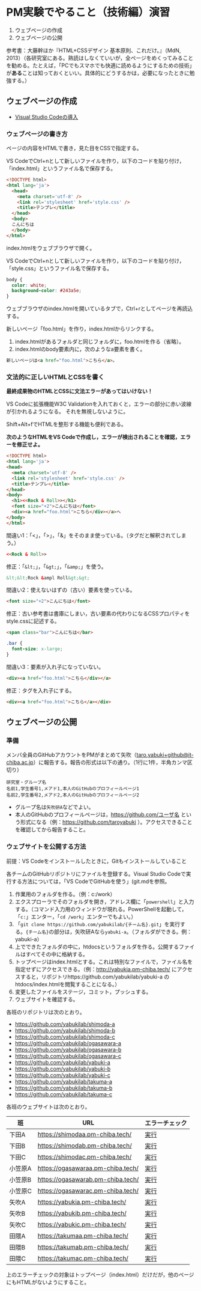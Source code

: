 # PM実験でやること（技術編）演習

1. ウェブページの作成
1. ウェブページの公開

参考書：大藤幹ほか『HTML+CSSデザイン 基本原則、これだけ。』（MdN, 2013）（各研究室にある。熟読はしなくていいが，全ページをめくってみることを勧める。たとえば，「PCでもスマホでも快適に読めるようにするための技術」が**ある**ことは知っておくといい。具体的にどうするかは，必要になったときに勉強する。）

## ウェブページの作成

* [Visual Studio Codeの導入](vscode.md)

### ウェブページの書き方

ページの内容をHTMLで書き，見た目をCSSで指定する。

VS CodeでCtrl+nとして新しいファイルを作り，以下のコードを貼り付け，「index.html」というファイル名で保存する。

```html
<!DOCTYPE html>
<html lang='ja'>
  <head>
    <meta charset='utf-8' />
    <link rel='stylesheet' href='style.css' />
    <title>テンプレ</title>
  </head>
  <body>
  こんにちは
  </body>
</html>
```

index.htmlをウェブブラウザで開く。

VS CodeでCtrl+nとして新しいファイルを作り，以下のコードを貼り付け，「style.css」というファイル名で保存する。

```css
body {
  color: white;
  background-color: #243a5e;
}
```

ウェブブラウザのindex.htmlを開いているタブで，Ctrl+rとしてページを再読込する。

新しいページ「foo.html」を作り，index.htmlからリンクする。

1. index.htmlがあるフォルダと同じフォルダに，foo.htmlを作る（省略）。
1. index.htmlのbody要素内に，次のようなa要素を書く。

```html
新しいページは<a href="foo.html">こちら</a>。
```

### 文法的に正しいHTMLとCSSを書く

**最終成果物のHTMLとCSSに文法エラーがあってはいけない！**

VS Codeに拡張機能W3C Validationを入れておくと，エラーの部分に赤い波線が引かれるようになる。
それを無視しないように。

Shift+Alt+fでHTMLを整形する機能も便利である。

**次のようなHTMLをVS Codeで作成し，エラーが検出されることを確認，エラーを修正せよ。**

```html
<!DOCTYPE html>
<html lang='ja'>
<head>
  <meta charset='utf-8' />
  <link rel='stylesheet' href='style.css' />
  <title>テンプレ</title>
</head>
<body>
  <h1><<Rock & Roll>></h1>
  <font size="+2">こんにちは</font>
  <div><a href="foo.html">こちら</div></a>へ
</body>
</html>
```

間違い1：「<」，「>」，「&」をそのまま使っている。（タグだと解釈されてしまう。）

```html
<<Rock & Roll>>
```

修正：「`&lt;`」，「`&gt;`」，「`&amp;`」を使う。

```html
&lt;&lt;Rock &ampl Roll&gt;&gt;
```

間違い2：使えないはずの（古い）要素を使っている。

```html
<font size="+2">こんにちは</font>
```

修正：古い参考書は書庫にしまい，古い要素の代わりになるCSSプロパティをstyle.cssに記述する。

```html
<span class="bar">こんにちは</bar>
```

```css
.bar {
  font-size: x-large;
}
```

間違い3：要素が入れ子になっていない。

```html
<div><a href="foo.html">こちら</div></a>
```

修正：タグを入れ子にする。

```html
<div><a href="foo.html">こちら</a></div>
```

## ウェブページの公開

### 準備

メンバ全員のGitHubアカウントをPMがまとめて矢吹（taro.yabuki+github@it-chiba.ac.jp）に報告する。報告の形式は以下の通り。（1行に1件，半角カンマ区切り）

```
研究室・グループ名
名前1,学生番号1,メアド1,本人のGitHubのプロフィールページ1
名前2,学生番号2,メアド2,本人のGitHubのプロフィールページ2
```

- グループ名は`矢吹研A`などでよい。
- 本人のGitHubのプロフィールページは，https://github.com/ユーザ名 という形式になる（例：https://github.com/taroyabuki ）。アクセスできることを確認してから報告すること。

### ウェブサイトを公開する方法

前提：VS Codeをインストールしたときに，Gitもインストールしていること

各チームのGitHubリポジトリにファイルを登録する。Visual Studio Codeで実行する方法については，「VS CodeでGitHubを使う」(git.mdを参照。

1. 作業用のフォルダを作る。（例：c:/work）
1. エクスプローラでそのフォルダを開き，アドレス欄に「`powershell`」と入力する。（コマンド入力用のウィンドウが現れる。PowerShellを起動して，「`c:`」エンター，「`cd /work`」エンターでもよい。）
1. 「`git clone https://github.com/yabukilab/{チーム名}.git`」を実行する。`{チーム名}`の部分は，矢吹研Aなら`yabuki-a`。（フォルダができる。例：yabuki-a）
1. 上でできたフォルダの中に，htdocsというフォルダを作る。公開するファイルはすべてその中に格納する。
1. トップページはindex.htmlとする。これは特別なファイルで，ファイル名を指定せずにアクセスできる。（例：http://yabukia.pm-chiba.tech/ にアクセスすると，リポジトリhttps://github.com/yabukilab/yabuki-a のhtdocs/index.htmlを閲覧することになる。）
1. 変更したファイルをステージ，コミット，プッシュする。
1. ウェブサイトを確認する。

各班のリポジトリは次のとおり。

- https://github.com/yabukilab/shimoda-a
- https://github.com/yabukilab/shimoda-b
- https://github.com/yabukilab/shimoda-c
- https://github.com/yabukilab/ogasawara-a
- https://github.com/yabukilab/ogasawara-b
- https://github.com/yabukilab/ogasawara-c
- https://github.com/yabukilab/yabuki-a
- https://github.com/yabukilab/yabuki-b
- https://github.com/yabukilab/yabuki-c
- https://github.com/yabukilab/takuma-a
- https://github.com/yabukilab/takuma-b
- https://github.com/yabukilab/takuma-c

各班のウェブサイトは次のとおり。

班|URL|エラーチェック
-|-|-
下田A|https://shimodaa.pm-chiba.tech/|[実行](https://validator.w3.org/nu/?doc=http%3A%2F%2Fshimodaa.pm-chiba.tech%2F)
下田B|https://shimodab.pm-chiba.tech/|[実行](https://validator.w3.org/nu/?doc=http%3A%2F%2Fshimodab.pm-chiba.tech%2F)
下田C|https://shimodac.pm-chiba.tech/|[実行](https://validator.w3.org/nu/?doc=http%3A%2F%2Fshimodac.pm-chiba.tech%2F)
小笠原A|https://ogasawaraa.pm-chiba.tech/|[実行](https://validator.w3.org/nu/?doc=http%3A%2F%2Fogasawaraa.pm-chiba.tech%2F)
小笠原B|https://ogasawarab.pm-chiba.tech/|[実行](https://validator.w3.org/nu/?doc=http%3A%2F%2Fogasawarab.pm-chiba.tech%2F)
小笠原C|https://ogasawarac.pm-chiba.tech/|[実行](https://validator.w3.org/nu/?doc=http%3A%2F%2Fogasawarac.pm-chiba.tech%2F)
矢吹A|https://yabukia.pm-chiba.tech/|[実行](https://validator.w3.org/nu/?doc=http%3A%2F%2Fyabukia.pm-chiba.tech%2F)
矢吹B|https://yabukib.pm-chiba.tech/|[実行](https://validator.w3.org/nu/?doc=http%3A%2F%2Fyabukib.pm-chiba.tech%2F)
矢吹C|https://yabukic.pm-chiba.tech/|[実行](https://validator.w3.org/nu/?doc=http%3A%2F%2Fyabukic.pm-chiba.tech%2F)
田隈A|https://takumaa.pm-chiba.tech/|[実行](https://validator.w3.org/nu/?doc=http%3A%2F%2Ftakumaa.pm-chiba.tech%2F)
田隈B|https://takumab.pm-chiba.tech/|[実行](https://validator.w3.org/nu/?doc=http%3A%2F%2Ftakumab.pm-chiba.tech%2F)
田隈C|https://takumac.pm-chiba.tech/|[実行](https://validator.w3.org/nu/?doc=http%3A%2F%2Ftakumac.pm-chiba.tech%2F)

上のエラーチェックの対象はトップページ（index.html）だけだが，他のページにもHTMLがないようにすること。
